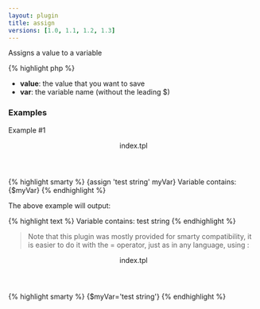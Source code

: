 ```yaml
---
layout: plugin
title: assign
versions: [1.0, 1.1, 1.2, 1.3]
---
```


Assigns a value to a variable
<div class="code-box">
{% highlight php %}
<?php
assign(mixed $value, string $var)
{% endhighlight %}
</div>

* **value**: the value that you want to save
* **var**: the variable name (without the leading $)


### Examples
Example #1
<div class="code-box">
<header>index.tpl</header>
{% highlight smarty %}
{assign 'test string' myVar}
Variable contains: {$myVar}
{% endhighlight %}
</div>

The above example will output:
<div class="code-box">
{% highlight text %}
Variable contains: test string
{% endhighlight %}
</div>

> Note that this plugin was mostly provided for smarty compatibility, it is easier to do it with the = operator, just
 as in any language, using :

<div class="code-box">
<header>index.tpl</header>
{% highlight smarty %}
{$myVar='test string'}
{% endhighlight %}
</div>